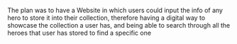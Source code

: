 The plan was to have a Website in which users could input the info of any hero to store it into their collection, therefore having a digital way to showcase the collection a user has, and being able to search through all the heroes that user has stored to find a specific one
